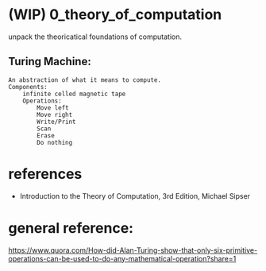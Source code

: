# (WIP) 0_theory_of_computation
unpack the theoricatical foundations of computation.

## Turing Machine:
    An abstraction of what it means to compute.
    Components:
        infinite celled magnetic tape
        Operations:
            Move left
            Move right
            Write/Print 
            Scan 
            Erase
            Do nothing
# references
* Introduction to the Theory of Computation, 3rd Edition, Michael Sipser

# general reference:
https://www.quora.com/How-did-Alan-Turing-show-that-only-six-primitive-operations-can-be-used-to-do-any-mathematical-operation?share=1
